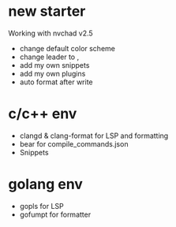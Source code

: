 # new starter

Working with nvchad v2.5

- change default color scheme
- change leader to ,
- add my own snippets
- add my own plugins
- auto format after write

# c/c++ env

- clangd & clang-format for LSP and formatting
- bear for compile_commands.json
- Snippets

# golang env

- gopls for LSP
- gofumpt for formatter

